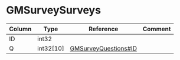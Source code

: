 # GMSurveySurveys

| Column | Type | Reference | Comment |
|--------|------|-----------|---------|
|ID|int32|||
|Q|int32[10]|[GMSurveyQuestions#ID](GMSurveyQuestions.md)||
